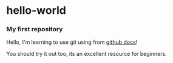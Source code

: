 # hello-world
### My first repository

Hello, I'm learning to use git using from [github docs](https://docs.github.com/en/get-started/quickstart/hello-world)!

You should try it out too, its an excellent resource for beginners.

